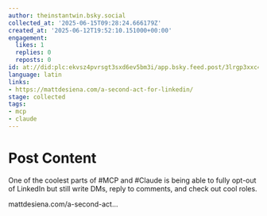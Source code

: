 ```yaml
---
author: theinstantwin.bsky.social
collected_at: '2025-06-15T09:28:24.666179Z'
created_at: '2025-06-12T19:52:10.151000+00:00'
engagement:
  likes: 1
  replies: 0
  reposts: 0
id: at://did:plc:ekvsz4pvrsgt3sxd6ev5bm3i/app.bsky.feed.post/3lrgp3xxc422g
language: latin
links:
- https://mattdesiena.com/a-second-act-for-linkedin/
stage: collected
tags:
- mcp
- claude
---
```


# Post Content

One of the coolest parts of #MCP and #Claude is being able to fully opt-out of LinkedIn but still write DMs, reply to comments, and check out cool roles.

mattdesiena.com/a-second-act...